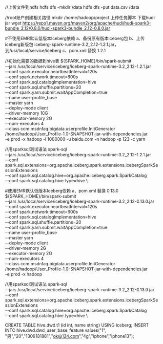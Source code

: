 //上传文件到hdfs
hdfs dfs -mkdir /data
hdfs dfs -put data.csv /data

//root账户创建相关路径
mkdir /home/hadoop/project
上传任务脚本
下载hudi jar
wget https://repo1.maven.org/maven2/org/apache/hudi/hudi-spark3-bundle_2.12/0.8.0/hudi-spark3-bundle_2.12-0.8.0.jar

#不使用EMR默认低版本Iceberg依赖
a、备份原有版本iceberg包
b、上传iceberg新版包
iceberg-spark-runtime-3.2_2.12-1.2.1.jar，到/usr/local/service/iceberg
c、pom.xml 替换<!--<version>0.13.0</version>--> <version>1.2.1</version>

//初始化需要的数据到hive表
${SPARK_HOME}/bin/spark-submit \
--jars /usr/local/service/iceberg/iceberg-spark-runtime-3.2_2.12-1.2.1.jar \
--conf spark.executor.heartbeatInterval=120s \
--conf spark.network.timeout=600s \
--conf spark.sql.catalogImplementation=hive \
--conf spark.sql.shuffle.partitions=20 \
--conf spark.yarn.submit.waitAppCompletion=true \
--name user-profile_base \
--master yarn \
--deploy-mode client \
--driver-memory 10G \
--executor-memory 2G \
--num-executors 4 \
--class com.msdnfaq.bigdata.userprofile.InitGenerator \
/home/hadoop/User_Profile-1.0-SNAPSHOT-jar-with-dependencies.jar \
-e prod -x hadoop -l 1000000 -u baidu.com -n hadoop -p 123 -c yarn

//用sparksql测试语法
spark-sql \
  --jars /usr/local/service/iceberg/iceberg-spark-runtime-3.2_2.12-1.2.1.jar \
  --conf spark.sql.extensions=org.apache.iceberg.spark.extensions.IcebergSparkSessionExtensions \
  --conf spark.sql.catalog.hive=org.apache.iceberg.spark.SparkCatalog \
  --conf spark.sql.catalog.hive.type=hive \

#使用EMR默认低版本Iceberg依赖
a、pom.xml 替换<!--<version>1.2.1</version>--> <version>0.13.0</version>
${SPARK_HOME}/bin/spark-submit \
 --jars /usr/local/service/iceberg/iceberg-spark-runtime-3.2_2.12-0.13.0.jar \
 --conf spark.executor.heartbeatInterval=120s \
 --conf spark.network.timeout=600s \
 --conf spark.sql.catalogImplementation=hive \
 --conf spark.sql.shuffle.partitions=20 \
 --conf spark.yarn.submit.waitAppCompletion=true \
 --name user-profile_base \
 --master yarn \
 --deploy-mode client \
 --driver-memory 2G \
 --executor-memory 2G \
 --num-executors 4 \
 --class com.msdnfaq.bigdata.userprofile.InitGenerator \
 /home/hadoop/User_Profile-1.0-SNAPSHOT-jar-with-dependencies.jar \
 -e prod -x hadoop
 
 //用sparksql测试语法
 spark-sql \
   --jars /usr/local/service/iceberg/iceberg-spark-runtime-3.2_2.12-0.13.0.jar \
   --conf spark.sql.extensions=org.apache.iceberg.spark.extensions.IcebergSparkSessionExtensions \
   --conf spark.sql.catalog.hive=org.apache.iceberg.spark.SparkCatalog \
   --conf spark.sql.catalog.hive.type=hive \
  
  
CREATE TABLE hive.dwd.t1 (id int, name string) USING iceberg;
INSERT INTO hive.dwd.dwd_user_base_feature values("1", "男","20","1309181881","ok@124.com","4g","iphone","iphone13");